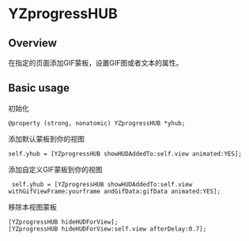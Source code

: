 # YZprogressHUB
## Overview
在指定的页面添加GIF蒙板，设置GIF图或者文本的属性。
## Basic usage
初始化

    @property (strong, nonatomic) YZprogressHUB *yhub;
添加默认蒙板到你的视图

    self.yhub = [YZprogressHUB showHUDAddedTo:self.view animated:YES];
添加自定义GIF蒙板到你的视图

     self.yhub = [YZprogressHUB showHUDAddedTo:self.view withGifViewFrame:yourframe andGifData:gifData animated:YES];


移除本视图蒙板

    [YZprogressHUB hideHUDForView];
    [YZprogressHUB hideHUDForView:self.view afterDelay:0.7];

